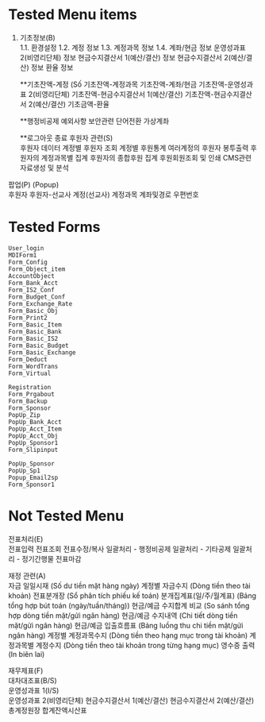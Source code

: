 # Tested Menu items	
	
1. 기초정보(B) 	
	1.1. 환경설정 
	1.2. 계정 정보 
	1.3. 계정과목 정보 
	1.4. 계좌/현금 정보 
	운영성과표 2(비영리단체) 정보 
	현금수지결산서 1(예산/결산) 정보 
	현금수지결산서 2(예산/결산) 정보 
	환율 정보 
	
	**기초잔액-계정 (Số 
	기초잔액-계정과목 
	기초잔액-계좌/현금 
	기초잔액-운영성과표 2(비영리단체) 
	기초잔액-현금수지결산서 1(예산/결산) 
	기초잔액-현금수지결산서 2(예산/결산) 
	기초금액-환율 
	
	**행정비공제 예외사항 
	보안관련 단어전환 
	가상계좌 
	
	**로그아웃 
	종료 
후원자 관련(S) 	
	후원자 데이터
	계정별 후원자 조회 
	계정별 후원통계 
	여러계정의 후원자 봉투출력 
	후원자의 계정과목별 집계
	후원자의 종합후원 집계 
	후원회원조회 및 인쇄 
	CMS관련 자료생성 및 분석 
	
팝업(P) (Popup)	
	후원자 
	후원자-선교사
	계정(선교사) 
	계정과목 
	계좌및경로 
	우편번호

# Tested Forms	
	User_login
	MDIForm1
	Form_Config
	Form_Object_item
	AccountObject
	Form_Bank_Acct
	Form_IS2_Conf
	Form_Budget_Conf
	Form_Exchange_Rate
	Form_Basic_Obj
	Form_Print2
	Form_Basic_Item
	Form_Basic_Bank
	Form_Basic_IS2
	Form_Basic_Budget
	Form_Basic_Exchange
	Form_Deduct
	Form_WordTrans
	Form_Virtual
	
	Registration
	Form_Prgabout
	Form_Backup
	Form_Sponsor
	PopUp_Zip
	PopUp_Bank_Acct
	PopUp_Acct_Item
	PopUp_Acct_Obj
	PopUp_Sponsor1
	Form_Slipinput
	
	PopUp_Sponsor
	PopUp_Sp1
	Popup_Email2sp
	Form_Sponsor1

# Not Tested Menu

전표처리(E) 	
	전표입력
	전표조회 
	전표수정/복사 
	일괄처리 - 행정비공제 
	일괄처리 - 기타공제 
	일괄처리 - 정기간행물 
	전표마감 
	
재정 관련(A) 	
	자금 일일시재 (Số dư tiền mặt hàng ngày)
	계정별 자금수지 (Dòng tiền theo tài khoản)
	전표분개장 (Sổ phân tích phiếu kế toán)
	분개집계표(일/주/월계표) (Bảng tổng hợp bút toán (ngày/tuần/tháng))
	현금/예금 수지합계 비교 (So sánh tổng hợp dòng tiền mặt/gửi ngân hàng)
	현금/예금 수지내역 (Chi tiết dòng tiền mặt/gửi ngân hàng)
	현금/예금 입출흐름표 (Bảng luồng thu chi tiền mặt/gửi ngân hàng)
	계정별 계정과목수지 (Dòng tiền theo hạng mục trong tài khoản)
	계정과목별 계정수지 (Dòng tiền theo tài khoản trong từng hạng mục)
	영수증 출력 (In biên lai)
	
재무제표(F)  	
	  대차대조표(B/S)  
	  운영성과표 1(I/S)        
	  운영성과표 2(비영리단체) 
	  현금수지결산서 1(예산/결산)
	  현금수지결산서 2(예산/결산) 
	총계정원장 
	합계잔액시산표    

